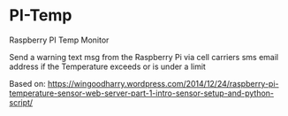 # PI-Temp
Raspberry PI Temp Monitor

Send a warning text msg from the Raspberry Pi via cell carriers sms email address if the Temperature exceeds or is under a limit

Based on:
https://wingoodharry.wordpress.com/2014/12/24/raspberry-pi-temperature-sensor-web-server-part-1-intro-sensor-setup-and-python-script/
